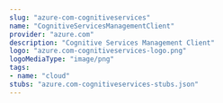 ```yaml
---
slug: "azure-com-cognitiveservices"
name: "CognitiveServicesManagementClient"
provider: "azure.com"
description: "Cognitive Services Management Client"
logo: "azure.com-cognitiveservices-logo.png"
logoMediaType: "image/png"
tags:
- name: "cloud"
stubs: "azure.com-cognitiveservices-stubs.json"
---
```

